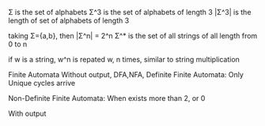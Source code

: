 Σ is the set of alphabets
Σ^3 is the set of alphabets of length 3
|Σ^3| is the length of set of alphabets of length 3

taking Σ={a,b}, then |Σ^n| = 2^n
Σ^* is the set of all strings of all length from 0 to n

if w is a string, w^n is repated w, n times, similar to string multiplication


Finite Automata
Without output,
DFA,NFA,
Definite Finite Automata:
Only Unique cycles arrive

Non-Definite Finite Automata:
When exists more than 2, or 0 

With output
